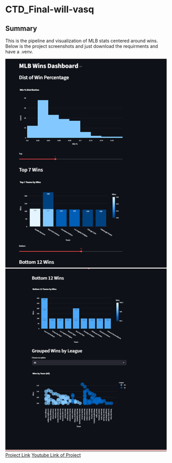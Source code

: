 # CTD_Final-will-vasq


## Summary

This is the pipeline and visualization of MLB stats centered around wins. Below is the project screenshots and just download the requirments and have a .venv.

![First section of webpage](./images/image1.png "First")
![Second section of webpage](./images/image2.png "Second")
[Project Link](https://spokenprim618-ctd-final-will-vasq-my-app-ktlmcq.streamlit.app/)
[Youtube Link of Project](https://youtu.be/tYl3TZyAu7s)
